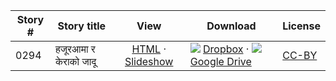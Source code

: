 Story #  | Story title | View | Download | License
-------- | -----------  |:-------:| ---------------- | -------
0294 | हजूरआमा र केराको जादू | [HTML](https://global-asp.github.io/stories/ne/0294_हजूरआमा-र-केराको-जादू.html) · [Slideshow](https://global-asp.github.io/stories/ne/0294_हजूरआमा-र-केराको-जादू_slides.html) | ![](https://avatars0.githubusercontent.com/u/559357?v=3&s=24) [Dropbox](https://www.dropbox.com/s/c0e4tepohslfpil/ne.zip) · ![](https://cloud.githubusercontent.com/assets/9295750/9473522/1d6fdde4-4b10-11e5-98f5-aa6c6b04a08e.png) [Google Drive](https://drive.google.com/file/d/0B59ZADK9EsbscEc2TEN2STZ4TnM/view?usp=sharing) | [CC-BY](https://creativecommons.org/licenses/by/3.0/)
